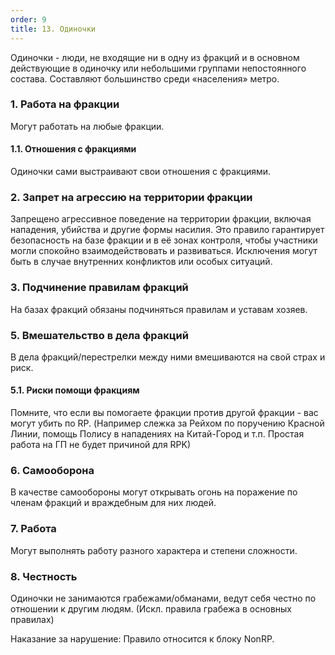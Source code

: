 ```yaml
---
order: 9
title: 13. Одиночки
---
```


Одиночки - люди, не входящие ни в одну из фракций и в основном действующие в одиночку или небольшими группами непостоянного состава. Составляют большинство среди «населения» метро.

### 1\. Работа на фракции

Могут работать на любые фракции.

#### 1\.1. Отношения с фракциями

Одиночки сами выстраивают свои отношения с фракциями.

### 2\. Запрет на агрессию на территории фракции

Запрещено агрессивное поведение на территории фракции, включая нападения, убийства и другие формы насилия. Это правило гарантирует безопасность на базе фракции и в её зонах контроля, чтобы участники могли спокойно взаимодействовать и развиваться. Исключения могут быть в случае внутренних конфликтов или особых ситуаций.

### 3\. Подчинение правилам фракций

На базах фракций обязаны подчиняться правилам и уставам хозяев.

### 5\. Вмешательство в дела фракций

В дела фракций/перестрелки между ними вмешиваются на свой страх и риск.

#### 5\.1. Риски помощи фракциям

Помните, что если вы помогаете фракции против другой фракции - вас могут убить по RP. (Например слежка за Рейхом по поручению Красной Линии, помощь Полису в нападениях на Китай-Город и т.п. Простая работа на ГП не будет причиной для RPK)

### 6\. Самооборона

В качестве самообороны могут открывать огонь на поражение по членам фракций и враждебным для них людей.

### 7\. Работа

Могут выполнять работу разного характера и степени сложности.

### 8\. Честность

Одиночки не занимаются грабежами/обманами, ведут себя честно по отношении к другим людям. (Искл. правила грабежа в основных правилах)

<note type="danger">

Наказание за нарушение: Правило относится к блоку NonRP.

</note>